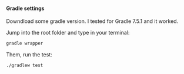 #### Gradle settings
Downdload some gradle version. I tested for Gradle 7.5.1 and it worked.

Jump into the root folder and type in your terminal:
```bash
gradle wrapper
```
Them, run the test:
```bash
./gradlew test
```
